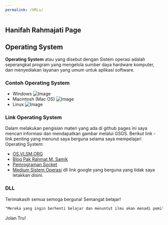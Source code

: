 ```yaml
---
permalink: /URLs/
---
```

## Hanifah Rahmajati Page 
## Operating System

**Operating System** atau yang disebut dengan Sistem operasi adalah seperangkat program yang mengelola sumber daya hardware komputer, dan menyediakan layanan yang umum untuk aplikasi software. 

### Contoh Operating System
- Windows
![Image](https://media.kasperskydaily.com/wp-content/uploads/sites/36/2020/01/23161159/rip-windows-seven-featured.jpg)
- Macintosh (Mac OS) 
![Image](https://donnyposumah.files.wordpress.com/2014/07/6925594_20140715023844.gif)
- Linux
![Image](https://cdn2.tstatic.net/jateng/foto/bank/images/linux-unkartur-1.jpg)


### Link Operating System
Dalam melakukan pengisian materi yang ada di github pages ini saya mencari informasi dan mendapatkan gambar melalui GSGS. Berikut link - link penting yang menurut saya berguna selama saya mempelajari Operating System:
- [OS.VLSM.ORG](https://os.vlsm.org/)
- [Blog Pak Rahmat M. Samik](https://rahmatm.samik-ibrahim.vlsm.org/)
- [Pemrograman Socket](https://docplayer.info/32672006-Pemrograman-socket-dengan-c.html)
- [Medium Sistem Operasi](https://medium.com/@iwankartiwan77/sistem-operasi-operating-system-os-adalah-seperangkat-program-yang-mengelola-sumber-daya-a34e62f6b4c4)
dll link google yang berguna yang tidak saya letakkan disini.

### DLL
Terimakasih semua semoga berguna! Semangat belajar!
``` markdown
"Mereka yang ingin berhenti belajar dan menuntut ilmu akan menadi pemilik masa lalu, tetapi mereka yang terus giat belajar akan menjadi pemilik masa depan."
```
Jolan Tru!
